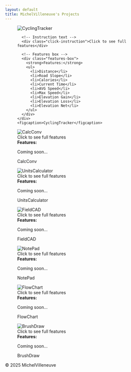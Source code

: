 ```yaml
---
layout: default
title: MichelVilleneuve's Projects
---
```

<link rel="stylesheet" href="/assets/css/style.css">

<div class="gallery-container">

  <!-- First app with real features -->
  <figure class="gallery-item">
    <div class="img-container">
      <img src="Images/CyclingTracker.png" alt="CyclingTracker">

      <!-- Instruction text -->
      <div class="click-instruction">Click to see full features</div>

      <!-- Features box -->
      <div class="features-box">
        <strong>Features:</strong>
        <ul>
          <li>Distance</li>
          <li>Road Slope</li>
          <li>Calories</li>
          <li>Current Time</li>
          <li>AVG Speed</li>
          <li>Max Speed</li>
          <li>Elevation Gain</li>
          <li>Elevation Loss</li>
          <li>Elevation Net</li>
        </ul>
      </div>
    </div>
    <figcaption>CyclingTracker</figcaption>
  </figure>

  <!-- All other apps with "Coming soon" -->
  <figure class="gallery-item">
    <div class="img-container">
      <img src="Images/CalcConv.jpg" alt="CalcConv">
      <div class="click-instruction">Click to see full features</div>
      <div class="features-box">
        <strong>Features:</strong>
        <p>Coming soon...</p>
      </div>
    </div>
    <figcaption>CalcConv</figcaption>
  </figure>

  <figure class="gallery-item">
    <div class="img-container">
      <img src="Images/UnitsCalculator.jpg" alt="UnitsCalculator">
      <div class="click-instruction">Click to see full features</div>
      <div class="features-box">
        <strong>Features:</strong>
        <p>Coming soon...</p>
      </div>
    </div>
    <figcaption>UnitsCalculator</figcaption>
  </figure>

  <figure class="gallery-item">
    <div class="img-container">
      <img src="Images/FieldCAD.jpg" alt="FieldCAD">
      <div class="click-instruction">Click to see full features</div>
      <div class="features-box">
        <strong>Features:</strong>
        <p>Coming soon...</p>
      </div>
    </div>
    <figcaption>FieldCAD</figcaption>
  </figure>

  <figure class="gallery-item">
    <div class="img-container">
      <img src="Images/NotePad.jpg" alt="NotePad">
      <div class="click-instruction">Click to see full features</div>
      <div class="features-box">
        <strong>Features:</strong>
        <p>Coming soon...</p>
      </div>
    </div>
    <figcaption>NotePad</figcaption>
  </figure>

  <figure class="gallery-item">
    <div class="img-container">
      <img src="Images/FlowChart.jpg" alt="FlowChart">
      <div class="click-instruction">Click to see full features</div>
      <div class="features-box">
        <strong>Features:</strong>
        <p>Coming soon...</p>
      </div>
    </div>
    <figcaption>FlowChart</figcaption>
  </figure>

  <figure class="gallery-item">
    <div class="img-container">
      <img src="Images/BrushDraw.png" alt="BrushDraw">
      <div class="click-instruction">Click to see full features</div>
      <div class="features-box">
        <strong>Features:</strong>
        <p>Coming soon...</p>
      </div>
    </div>
    <figcaption>BrushDraw</figcaption>
  </figure>

</div>

<footer>
  <p>&copy; 2025 MichelVilleneuve</p>
</footer>

<!-- ===== JavaScript ===== -->
<script>
document.querySelectorAll('.img-container').forEach(container => {

  // Hover zoom
  container.addEventListener('mouseenter', () => {
    container.classList.add('hovered');
  });

  container.addEventListener('mouseleave', () => {
    container.classList.remove('hovered'); // remove zoom
    container.classList.remove('active');  // hide features box
  });

  // Click to toggle features box
  container.addEventListener('click', (e) => {
    e.stopPropagation();
    container.classList.toggle('active');
  });

});
</script>
